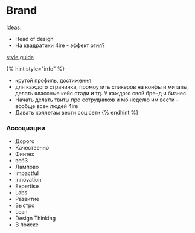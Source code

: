 # Brand

Ideas:

* Head of design
* На квадратики 4ire - эффект огня?

[style guide](https://www.figma.com/file/TBaNlFwSZ3i9mB7UdN1wCD44/4IRE-Style-Guide)

{% hint style="info" %}
* крутой профиль, достижения
* для каждого страничка, промоутить спикеров на конфы и митапы, делать классные кейс стади и тд. У каждого свой бренд и бизнес.
* Начать делать твиты про сотрудников и мб неделю им вести - вообще всех людей 4ire
* Давать коллегам вести соц сети
{% endhint %}

### Ассоциации

* Дорого
* Качественно
* Финтех
* веб3
* Лампово
* Impactful
* Innovation
* Expertise
* Labs
* Развитие
* Быстро
* Lean
* Design Thinking
* В поиске

